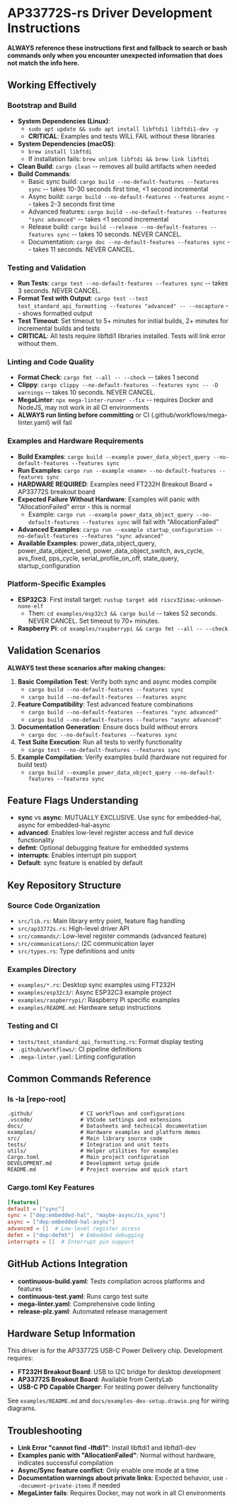 # AP33772S-rs Driver Development Instructions

**ALWAYS reference these instructions first and fallback to search or bash commands only when you encounter unexpected information that does not match the info here.**

## Working Effectively

### Bootstrap and Build

- **System Dependencies (Linux)**:
  - `sudo apt update && sudo apt install libftdi1 libftdi1-dev -y`
  - **CRITICAL**: Examples and tests WILL FAIL without these libraries
- **System Dependencies (macOS)**:
  - `brew install libftdi`
  - If installation fails: `brew unlink libftdi && brew link libftdi`
- **Clean Build**: `cargo clean` -- removes all build artifacts when needed
- **Build Commands**:
  - Basic sync build: `cargo build --no-default-features --features sync` -- takes 10-30 seconds first time, <1 second incremental
  - Async build: `cargo build --no-default-features --features async` -- takes 2-3 seconds first time
  - Advanced features: `cargo build --no-default-features --features "sync advanced"` -- takes <1 second incremental
  - Release build: `cargo build --release --no-default-features --features sync` -- takes 10 seconds. NEVER CANCEL.
  - Documentation: `cargo doc --no-default-features --features sync` -- takes 11 seconds. NEVER CANCEL.

### Testing and Validation

- **Run Tests**: `cargo test --no-default-features --features sync` -- takes 3 seconds. NEVER CANCEL.
- **Format Test with Output**: `cargo test --test test_standard_api_formatting --features "advanced" -- --nocapture` -- shows formatted output
- **Test Timeout**: Set timeout to 5+ minutes for initial builds, 2+ minutes for incremental builds and tests
- **CRITICAL**: All tests require libftdi1 libraries installed. Tests will link error without them.

### Linting and Code Quality

- **Format Check**: `cargo fmt --all -- --check` -- takes 1 second
- **Clippy**: `cargo clippy --no-default-features --features sync -- -D warnings` -- takes 10 seconds. NEVER CANCEL.
- **MegaLinter**: `npx mega-linter-runner --fix` -- requires Docker and NodeJS, may not work in all CI environments
- **ALWAYS run linting before committing** or CI (.github/workflows/mega-linter.yaml) will fail

### Examples and Hardware Requirements

- **Build Examples**: `cargo build --example power_data_object_query --no-default-features --features sync`
- **Run Examples**: `cargo run --example <name> --no-default-features --features sync`
- **HARDWARE REQUIRED**: Examples need FT232H Breakout Board + AP33772S breakout board
- **Expected Failure Without Hardware**: Examples will panic with "AllocationFailed" error - this is normal
  - Example: `cargo run --example power_data_object_query --no-default-features --features sync` will fail with "AllocationFailed"
- **Advanced Examples**: `cargo run --example startup_configuration --no-default-features --features "sync advanced"`
- **Available Examples**: power_data_object_query, power_data_object_send, power_data_object_switch, avs_cycle, avs_fixed, pps_cycle, serial_profile_on_off, state_query, startup_configuration

### Platform-Specific Examples

- **ESP32C3**: First install target: `rustup target add riscv32imac-unknown-none-elf`
  - Then: `cd examples/esp32c3 && cargo build` -- takes 52 seconds. NEVER CANCEL. Set timeout to 70+ minutes.
- **Raspberry Pi**: `cd examples/raspberrypi && cargo fmt --all -- --check`

## Validation Scenarios

**ALWAYS test these scenarios after making changes:**

1. **Basic Compilation Test**: Verify both sync and async modes compile
   - `cargo build --no-default-features --features sync`
   - `cargo build --no-default-features --features async`
2. **Feature Compatibility**: Test advanced feature combinations
   - `cargo build --no-default-features --features "sync advanced"`
   - `cargo build --no-default-features --features "async advanced"`
3. **Documentation Generation**: Ensure docs build without errors
   - `cargo doc --no-default-features --features sync`
4. **Test Suite Execution**: Run all tests to verify functionality
   - `cargo test --no-default-features --features sync`
5. **Example Compilation**: Verify examples build (hardware not required for build test)
   - `cargo build --example power_data_object_query --no-default-features --features sync`

## Feature Flags Understanding

- **sync** vs **async**: MUTUALLY EXCLUSIVE. Use sync for embedded-hal, async for embedded-hal-async
- **advanced**: Enables low-level register access and full device functionality
- **defmt**: Optional debugging feature for embedded systems
- **interrupts**: Enables interrupt pin support
- **Default**: sync feature is enabled by default

## Key Repository Structure

### Source Code Organization

- `src/lib.rs`: Main library entry point, feature flag handling
- `src/ap33772s.rs`: High-level driver API
- `src/commands/`: Low-level register commands (advanced feature)
- `src/communications/`: I2C communication layer
- `src/types.rs`: Type definitions and units

### Examples Directory

- `examples/*.rs`: Desktop sync examples using FT232H
- `examples/esp32c3/`: Async ESP32C3 example project
- `examples/raspberrypi/`: Raspberry Pi specific examples
- `examples/README.md`: Hardware setup instructions

### Testing and CI

- `tests/test_standard_api_formatting.rs`: Format display testing
- `.github/workflows/`: CI pipeline definitions
- `.mega-linter.yaml`: Linting configuration

## Common Commands Reference

### ls -la [repo-root]

```
.github/               # CI workflows and configurations
.vscode/               # VSCode settings and extensions
docs/                  # Datasheets and technical documentation
examples/              # Hardware examples and platform demos
src/                   # Main library source code
tests/                 # Integration and unit tests
utils/                 # Helper utilities for examples
Cargo.toml             # Main project configuration
DEVELOPMENT.md         # Development setup guide
README.md              # Project overview and quick start
```

### Cargo.toml Key Features

```toml
[features]
default = ["sync"]
sync = ["dep:embedded-hal", "maybe-async/is_sync"]
async = ["dep:embedded-hal-async"]
advanced = []  # Low-level register access
defmt = ["dep:defmt"]  # Embedded debugging
interrupts = []  # Interrupt pin support
```

## GitHub Actions Integration

- **continuous-build.yaml**: Tests compilation across platforms and features
- **continuous-test.yaml**: Runs cargo test suite
- **mega-linter.yaml**: Comprehensive code linting
- **release-plz.yaml**: Automated release management

## Hardware Setup Information

This driver is for the AP33772S USB-C Power Delivery chip. Development requires:

- **FT232H Breakout Board**: USB to I2C bridge for desktop development
- **AP33772S Breakout Board**: Available from CentyLab
- **USB-C PD Capable Charger**: For testing power delivery functionality

See `examples/README.md` and `docs/examples-dev-setup.drawio.png` for wiring diagrams.

## Troubleshooting

- **Link Error "cannot find -lftdi1"**: Install libftdi1 and libftdi1-dev
- **Examples panic with "AllocationFailed"**: Normal without hardware, indicates successful compilation
- **Async/Sync feature conflict**: Only enable one mode at a time
- **Documentation warnings about private links**: Expected behavior, use `--document-private-items` if needed
- **MegaLinter fails**: Requires Docker, may not work in all CI environments
